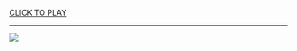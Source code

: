 
<a href="https://premium76.site?title=unblocked_games_wtf_cookie_clicker&ref=13M">CLICK TO PLAY</a></h3>
<hr>

<a href="https://premium76.site?title=unblocked_games_wtf_cookie_clicker&ref=13M"><img src="https://clearcache.store/games.png"></a>



